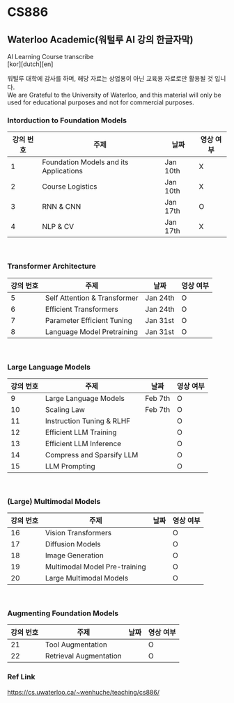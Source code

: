 # CS886
## Waterloo Academic(워털루 AI 강의 한글자막)

AI Learning Course transcribe <br>
[kor][dutch][en]

워털루 대학에 감사를 하며, 해당 자료는 상업용이 아닌 교육용 자료로만 활용될 것 입니다.<br>
We are Grateful to the University of Waterloo, and this material will only be used for educational purposes and not for commercial purposes.

### Intorduction to Foundation Models
| 강의 번호 | 주제 | 날짜 | 영상 여부 | 
|----------------|-------|------|--------|
| 1 | Foundation Models and its Applications | Jan 10th | X |
| 2 | Course Logistics | Jan 10th | X | 
| 3 | RNN & CNN | Jan 17th | O |
| 4 | NLP & CV | Jan 17th | X |
<br>

### Transformer Architecture
| 강의 번호 | 주제 | 날짜 | 영상 여부 | 
|----------------|-------|------|--------|
| 5 | Self Attention & Transformer | Jan 24th | O | 
| 6 | Efficient Transformers | Jan 24th | O | 
| 7 | Parameter Efficient Tuning | Jan 31st | O | 
| 8 | Language Model Pretraining | Jan 31st | O | 
<br> 

### Large Language Models
| 강의 번호 | 주제 | 날짜 | 영상 여부 | 
|----------------|-------|------|--------|
| 9 | Large Language Models | Feb 7th | O | 
| 10 | Scaling Law | Feb 7th | O | 
| 11 | Instruction Tuning & RLHF | | O | 
| 12 | Efficient LLM Training | | O | 
| 13 | Efficient LLM Inference | | O | 
| 14 | Compress and Sparsify LLM | | O | 
| 15 | LLM Prompting | | O | 
<br>

### (Large) Multimodal Models
| 강의 번호 | 주제 | 날짜 | 영상 여부 | 
|----------------|-------|------|--------|
| 16 | Vision Transformers | | O | 
| 17 | Diffusion Models | | O | 
| 18 | Image Generation | | O | 
| 19 | Multimodal Model Pre-training | | O | 
| 20 | Large Multimodal Models | | O |
<br>

### Augmenting Foundation Models
| 강의 번호 | 주제 | 날짜 | 영상 여부 | 
|----------------|-------|------|--------|
| 21 | Tool Augmentation | | O | 
| 22 | Retrieval Augmentation | | O |

### Ref Link
https://cs.uwaterloo.ca/~wenhuche/teaching/cs886/